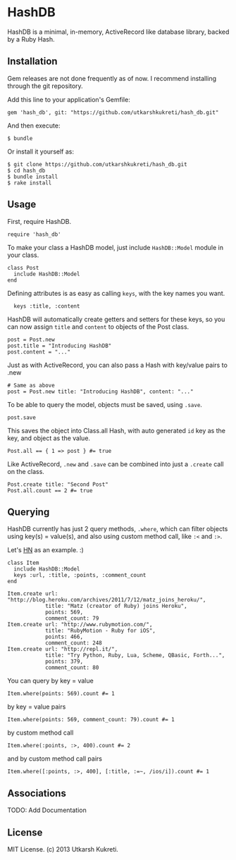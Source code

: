 # HashDB

HashDB is a minimal, in-memory, ActiveRecord like database library,
backed by a Ruby Hash.

## Installation

Gem releases are not done frequently as of now. I recommend installing through
the git repository.

Add this line to your application's Gemfile:

    gem 'hash_db', git: "https://github.com/utkarshkukreti/hash_db.git"

And then execute:

    $ bundle

Or install it yourself as:

    $ git clone https://github.com/utkarshkukreti/hash_db.git
    $ cd hash_db
    $ bundle install
    $ rake install

## Usage

First, require HashDB.

    require 'hash_db'

To make your class a HashDB model, just include `HashDB::Model` module in
your class.

    class Post
      include HashDB::Model
    end

Defining attributes is as easy as calling `keys`, with the key names you want.

      keys :title, :content

HashDB will automatically create getters and setters for these keys, so you can
now assign `title` and `content` to objects of the Post class.

    post = Post.new
    post.title = "Introducing HashDB"
    post.content = "..."

Just as with ActiveRecord, you can also pass a Hash with key/value pairs to .new

    # Same as above
    post = Post.new title: "Introducing HashDB", content: "..."

To be able to query the model, objects must be saved, using `.save`.

    post.save

This saves the object into Class.all Hash, with auto generated `id` key as the
key, and object as the value.

    Post.all == { 1 => post } #= true

Like ActiveRecord, `.new` and `.save` can be combined into just a `.create` call
on the class.

    Post.create title: "Second Post"
    Post.all.count == 2 #= true

## Querying

HashDB currently has just 2 query methods, `.where`, which can filter objects
using key(s) = value(s), and also using custom method call, like `:<` and `:>`.

Let's [HN](http://news.ycombinator.com) as an example. :)

    class Item
      include HashDB::Model
      keys :url, :title, :points, :comment_count
    end

    Item.create url: "http://blog.heroku.com/archives/2011/7/12/matz_joins_heroku/",
                title: "Matz (creator of Ruby) joins Heroku",
                points: 569,
                comment_count: 79
    Item.create url: "http://www.rubymotion.com/",
                title: "RubyMotion - Ruby for iOS",
                points: 466,
                comment_count: 248
    Item.create url: "http://repl.it/",
                title: "Try Python, Ruby, Lua, Scheme, QBasic, Forth...",
                points: 379,
                comment_count: 80

You can query by key = value

    Item.where(points: 569).count #= 1

by key = value pairs

    Item.where(points: 569, comment_count: 79).count #= 1

by custom method call

    Item.where(:points, :>, 400).count #= 2

and by custom method call pairs

    Item.where([:points, :>, 400], [:title, :=~, /ios/i]).count #= 1

## Associations

TODO: Add Documentation

## License

MIT License. (c) 2013 Utkarsh Kukreti.
